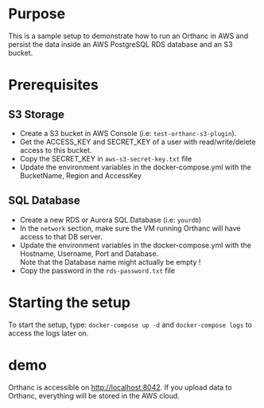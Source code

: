 # Purpose

This is a sample setup to demonstrate how to run an Orthanc in AWS and persist the data inside an AWS PostgreSQL RDS database and an S3 bucket.

# Prerequisites

## S3 Storage

- Create a S3 bucket in AWS Console (i.e: `test-orthanc-s3-plugin`).
- Get the ACCESS_KEY and SECRET_KEY of a user with read/write/delete access to this bucket.
- Copy the SECRET_KEY in `aws-s3-secret-key.txt` file
- Update the environment variables in the docker-compose.yml with the BucketName, Region and AccessKey

## SQL Database

- Create a new RDS or Aurora SQL Database (i.e: `yourdb`)
- In the `network` section, make sure the VM running Orthanc will have access to that DB server.
- Update the environment variables in the docker-compose.yml with the Hostname, Username, Port and Database.  
  Note that the Database name might actually be empty !
- Copy the password in the `rds-password.txt` file 


# Starting the setup

To start the setup, type: `docker-compose up -d` and `docker-compose logs` to access the logs later on.

# demo

Orthanc is accessible on [http://localhost:8042](http://localhost:8042).  If you upload data to Orthanc,
everything will be stored in the AWS cloud.
